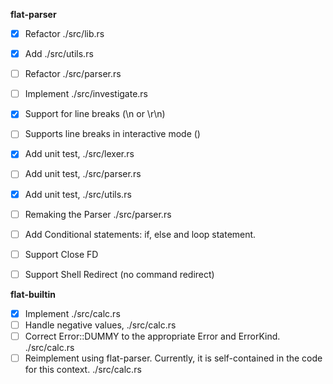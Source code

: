**flat-parser**
- [x] Refactor ./src/lib.rs
- [x] Add ./src/utils.rs
- [ ] Refactor ./src/parser.rs
- [ ] Implement ./src/investigate.rs
- [x] Support for line breaks (\n or \r\n)
- [ ] Supports line breaks in interactive mode (\)
- [x] Add unit test, ./src/lexer.rs
- [ ] Add unit test, ./src/parser.rs
- [x] Add unit test, ./src/utils.rs
- [ ] Remaking the Parser ./src/parser.rs
- [ ] Add Conditional statements: if, else and loop statement.
- [ ] Support Close FD
- [ ] Support Shell Redirect (no command redirect)


**flat-builtin**
- [x] Implement ./src/calc.rs
- [ ] Handle negative values, ./src/calc.rs
- [ ] Correct Error::DUMMY to the appropriate Error and ErrorKind. ./src/calc.rs
- [ ] Reimplement using flat-parser. Currently, it is self-contained in the code for this context. ./src/calc.rs